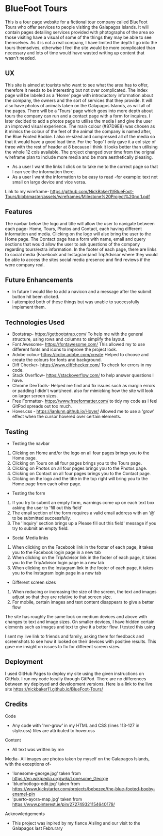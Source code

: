 # BlueFoot Tours 

This is a four page website for a fictional tour company called BlueFoot Tours who offer services to people visiting the Galapagos Islands. 
It will contain pages detailing services provided with photographs of the area so those visiting have a visual of some of the things they 
may be able to see themselves. As it is not a real company, I have limited the depth I go into the tours themselves, otherwise I feel the 
site would be more complicated than necessary and lots of time would have wasted writing up content that wasn't needed. 

## UX

This site is aimed at tourists who want to see what the area has to offer, therefore it needs to be interesting but not over complicated.
The index page will be labeled as a 'Home' page with introductory information about the company, the owners and the sort of services that 
they provide. It will also have photos of animals taken on the Galapagos Islands, as will all of the pages. There will be a 'Tours' page 
which goes into more depth about tours the company can run and a contact page with a form for inquires. I later decided to add a photos 
page to utilise the media I and give the user an improved visual experience. The main colour (#87D9E8) was chosen as it mimics the colour 
of the feet of the animal the company is named after, the Blue Footed Boobie.
I also re-sized and compressed all of the media so that it would have a good load time.
For the 'logo' I only gave it a col size of three with the rest of header at 8 because I think it looks better than utilising the whole 
12 cols available.
The project changed over time from the orignal wireframe plan to include more media and be more aesthetically pleasing.

* As a user I want the links I click on to take me to the correct page so that I can see the information there.
* As a user I want the information to be easy to read -for example: text not small on large device and vice versa.

Link to my wireframe- https://github.com/NickBaker11/BlueFoot-Tours/blob/master/assets/wireframes/Milestone%20Project%20no.1.pdf


## Features

The navbar below the logo and title will allow the user to navigate between each page- Home, Tours, Photos and Contact, each having different 
information and media. Clicking on the logo will also bring the user to the Home page. 
The Contact page has a form with name, email and query sections that would allow the user to ask questions of the company regarding
tours/extra information. 
In the footer of each page, there are links to social media (Facebook and Instagram)and TripAdvisor where they would be able to access the 
sites social media presence and find reviews if the were company real.

## Future Enhancements

* In future I would like to add a navicon and a message after the submit button hit been clicked.
* I attempted both of these things but was unable to successfully implement them.

## Technologies Used

* Bootstrap- https://getbootstrap.com/ To help me with the general structure, using rows and columns to simplify the layout.
* Font Awesome- https://fontawesome.com/ This allowed my to use different fonts and icons to improve the project look.
* Adobe colour-https://color.adobe.com/create Helped to choose and create the colours for fonts and background.
* Diff Checker- https://www.diffchecker.com/ To check for errors in my code.
* Stack Overflow- https://stackoverflow.com/ to help answer questions I have.
* Chrome DevTools- Helped me find and fix issues such as margin errors or padding I didn't want/need. also for mimicking how the site will look on larger screen sizes.
* Free Formatter- https://www.freeformatter.com/ to tidy my code as I feel GitPod spreads out too much.
* Hover.css - https://ianlunn.github.io/Hover/ Allowed me to use a 'grow' effect when the cursor hovered over certain elements.

## Testing

* Testing the navbar 
1. Clicking on Home and/or the logo on all four pages brings you to the Home page.
2. Clicking on Tours on all four pages brings you to the Tours page.
3. Clicking on Photos on all four pages brings you to the Photos page.
4. Clicking on Contact on all four pages brings you to the Contact page.
5. Clicking on the logo and the title in the top right will bring you to the Home page from each other page.
          
* Testing the form 
1. If you try to submit an empty form, warnings come up on each text box asking the user to 'fill out this field'
2. The email section of the form requires a valid email address with an '@' to be submitted successfully.
3. The 'Inquiry' section brings up a Please fill out this field' message if you try to submit an empty field. 

* Social Media links
1. When clicking on the Facebook link in the footer of each page, it takes you to the Facebook login page in a new tab
2. When clicking on the TripAdvisor link in the footer of each page, it takes you to the TripAdvisor login page in a new tab
3. When clicking on the Instagram link in the footer of each page, it takes you to the Instagram login page in a new tab

* Different screen sizes
1. When reducing or increasing the size of the screen, the text and images adjust so that they are relative to that screen size.
2. For mobile, certain images and text content disappears to give a better flow

The site has roughly the same look on medium devices and above with changes to text and image sizes. On smaller devices, I have 
hidden certain elements such as images and text to give it a better flow. I tested this using 

I sent my live link to friends and family, asking them for feedback and screenshots to see how it looked on their devices with positive results. This gave me insight on issues to fix for different screen sizes.


## Deployment
I used GitHub Pages to deploy my site using the given instructions on GitHub.
I run my code locally through GitPod. There are no differences between my deployed and development versions.
Here is a link to the live site https://nickbaker11.github.io/BlueFoot-Tours/

## Credits
Code
* Any code with 'hvr-grow' in  my HTML and CSS (lines 113-127 in style.css) files are attributed to hover.css

Content
* All text was written by me

Media- All images are photos taken by myself on the Galapagos Islands, with the exceptions of-
* 'lonesome-george.jpg' taken from https://en.wikipedia.org/wiki/Lonesome_George
* 'bluefootlogo-edit.jpg' taken from https://www.kickstarter.com/projects/bebezee/the-blue-footed-booby-enamel-pin  
* 'puerto-ayora-map.jpg'  taken from https://www.pinterest.ie/pin/272749321154640179/         

Acknowledgements
* This project was inpired by my fiance Aisling and our visit to the Galapagos last Februrary
